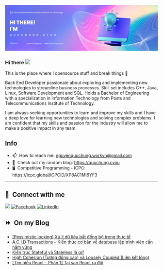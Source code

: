 <img src="header.png"></img>
---
### Hi there <a href="https://www.quochung.cyou/"><img src="https://media.giphy.com/media/hvRJCLFzcasrR4ia7z/giphy.gif" width="5%"></a>
This is the place where I opensource stuff and break things :rofl: 

Back End Developer passionate about exploring and implementing new technologies to streamline business processes. Skill set includes C++, Java, Linux, Software Development and SQL. Holds a Bachelor of Engineering with a specialization in Information Technology from Posts and Telecommunications Institute of Technology.

I am always seeking opportunities to learn and improve my skills and I have a deep love for learning new technologies and solving complex problems. I am confident that my skills and passion for the industry will allow me to make a positive impact in any team.


## Info
- 📫 &nbsp;How to reach me: nguyenquochung.workvn@gmail.com
- 🔗 &nbsp;Check out my random blog: https://quochung.cyou
- 🖥️ &nbsp;Competitive Programming - ICPC: https://icpc.global/ICPCID/XP8AC1MI6YF3
---

## 🔗 &nbsp;**Connect with me**


<a href="mailto:nguyenquochung.workvn@gmail.com"><img src="https://img.shields.io/badge/e‑mail-D14836.svg?style=for-the-badge&logo=GMail&logoColor=white"/></a>
[![Facebook](https://img.shields.io/badge/Facebook-1877F2?style=for-the-badge&logo=facebook&logoColor=white)](https://facebook.com/quochung.cyou) 
[![LinkedIn](https://img.shields.io/badge/LinkedIn-0077B5?style=for-the-badge&logo=linkedin&logoColor=white)](https://linkedin.com/in/quochungcyou) 


## ⏩ &nbsp;On my Blog
<!-- BLOG-POST-LIST:START -->
- [[Pessimistic locking] Xử lí dữ liệu bất đồng bộ trong thực tế](https://quochung.cyou/pessimistic-locking-xu-li-du-lieu-bat-dong-bo-trong-thuc-te/)
- [A.C.I.D Transactions – Kiến thức cơ bản về database lập trình viên cần nắm vững](https://quochung.cyou/a-c-i-d-transactions-kien-thuc-co-ban-ve-database-lap-trinh-vien-can-nam-vung/)
- [Kiến trúc Stateful và Stateless là gì?](https://quochung.cyou/kien-truc-stateful-va-stateless-la-gi/)
- [High Cohesion &lpar;Tương đồng cao&rpar; và Loosely Coupled &lpar;Liên kết lỏng&rpar;](https://quochung.cyou/high-cohesion-tuong-dong-cao-va-loosely-coupled-lien-ket-long/)
- [[Tìm hiểu React – Phần 1] Tại sao React ra đời](https://quochung.cyou/tim-hieu-react-phan-1-tai-sao-react-ra-doi/)
<!-- BLOG-POST-LIST:END -->


